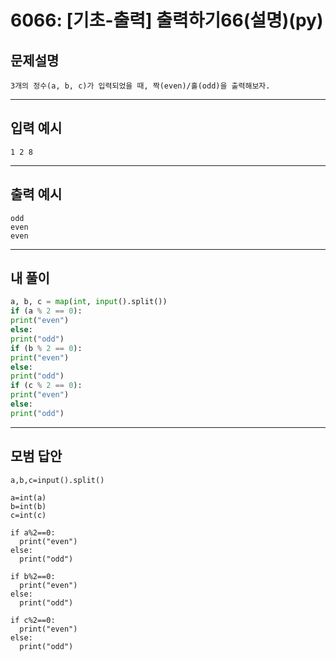 # 6066: [기초-출력] 출력하기66(설명)(py)
## 문제설명
```
3개의 정수(a, b, c)가 입력되었을 때, 짝(even)/홀(odd)을 출력해보자.
```
***
## 입력 예시
~~~
1 2 8
~~~
***
## 출력 예시
~~~
odd
even
even

~~~
***
## 내 풀이
```python
a, b, c = map(int, input().split()) 
if (a % 2 == 0): 
print("even") 
else: 
print("odd") 
if (b % 2 == 0): 
print("even") 
else: 
print("odd") 
if (c % 2 == 0): 
print("even") 
else: 
print("odd")

````
***
## 모범 답안
~~~pyhton
a,b,c=input().split()

a=int(a)
b=int(b)
c=int(c)

if a%2==0:
  print("even")
else:
  print("odd") 

if b%2==0:
  print("even")
else:
  print("odd") 

if c%2==0:
  print("even")
else:
  print("odd") 

~~~